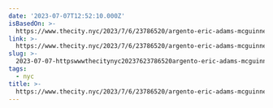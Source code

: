 ```yaml
---
date: '2023-07-07T12:52:10.000Z'
isBasedOn: >-
  https://www.thecity.nyc/2023/7/6/23786520/argento-eric-adams-mcguinness-redesign
link: >-
  https://www.thecity.nyc/2023/7/6/23786520/argento-eric-adams-mcguinness-redesign
slug: >-
  2023-07-07-httpswwwthecitynyc20237623786520argento-eric-adams-mcguinness-redesign
tags:
  - nyc
title: >-
  https://www.thecity.nyc/2023/7/6/23786520/argento-eric-adams-mcguinness-redesign
---
```


